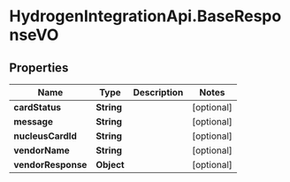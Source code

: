 # HydrogenIntegrationApi.BaseResponseVO

## Properties
Name | Type | Description | Notes
------------ | ------------- | ------------- | -------------
**cardStatus** | **String** |  | [optional] 
**message** | **String** |  | [optional] 
**nucleusCardId** | **String** |  | [optional] 
**vendorName** | **String** |  | [optional] 
**vendorResponse** | **Object** |  | [optional] 


